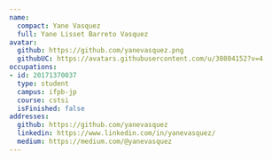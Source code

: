```yaml
---
name:
  compact: Yane Vasquez
  full: Yane Lisset Barreto Vasquez
avatar:
  github: https://github.com/yanevasquez.png
  githubUC: https://avatars.githubusercontent.com/u/30804152?v=4
occupations:
- id: 20171370037
  type: student
  campus: ifpb-jp
  course: cstsi
  isFinished: false
addresses:
  github: https://github.com/yanevasquez
  linkedin: https://www.linkedin.com/in/yanevasquez/
  medium: https://medium.com/@yanevasquez
---
```

